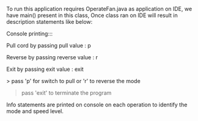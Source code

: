 To run this application requires OperateFan.java as application on IDE, we have main() present in this class, 
Once class ran on IDE will result in description statements like below:

Console printing:::

Pull cord by passing pull value : p

Reverse by passing reverse value : r

Exit by passing exit value : exit

\> pass 'p' for switch to pull or 'r' to reverse the mode
>
> pass 'exit' to terminate the program

Info statements are printed on console on each operation to identify the mode and speed level.

